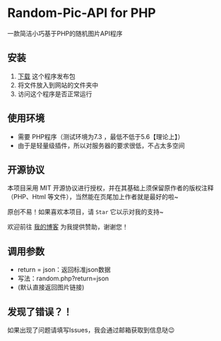 # Random-Pic-API for PHP

一款简洁小巧基于PHP的随机图片API程序

## 安装

1. [下载](https://github.com/zichenace/PHP-Random-Pic-API/releases/latest) 这个程序发布包
2. 将文件放入到网站的文件夹中
3. 访问这个程序是否正常运行

## 使用环境

- 需要 PHP程序（测试环境为7.3 ，最低不低于5.6【理论上】）
- 由于是轻量级插件，所以对服务器的要求很低，不占太多空间

## 开源协议

本项目采用 MIT 开源协议进行授权，并在其基础上须保留原作者的版权注释（PHP、Html 等文件），当然能在页尾加上作者就是最好的啦~

原创不易！如果喜欢本项目，请 `Star` 它以示对我的支持~

欢迎前往 [我的博客](https://zichen.zone/donate.html) 为我提供赞助，谢谢您！

## 调用参数

- return = json：返回标准json数据
- 写法：random.php?return=json
- (默认直接返回图片链接)
  
## 发现了错误？！

如果出现了问题请填写Issues，我会通过邮箱获取到信息哒😉
 

